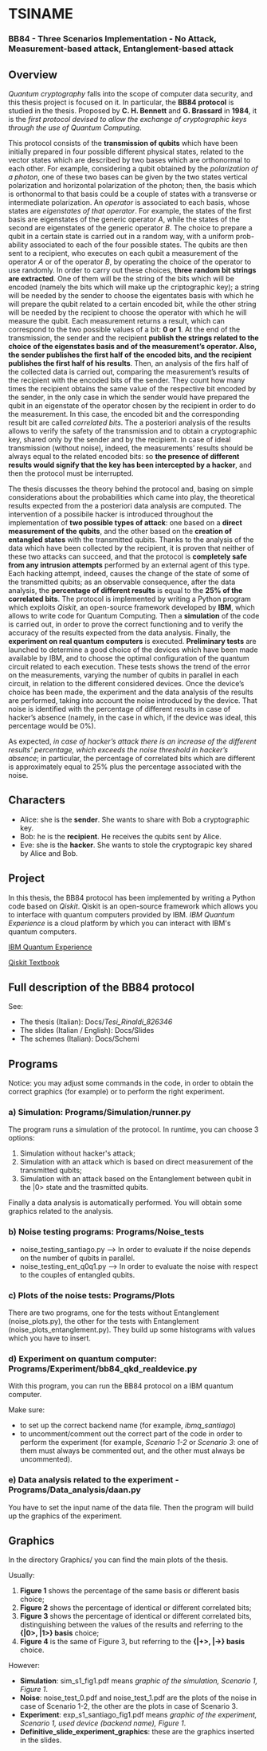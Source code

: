 # TSINAME

### BB84 - Three Scenarios Implementation - No Attack, Measurement-based attack, Entanglement-based attack

## Overview


*Quantum cryptography* falls into the scope of computer data security, and this thesis project is
focused on it. In particular, the **BB84 protocol** is studied in the thesis. Proposed by **C. H. Bennett**
and **G. Brassard** in **1984**, it is the *first protocol devised to allow the exchange of cryptographic keys*
*through the use of Quantum Computing*.

This protocol consists of the **transmission of qubits** which have been initially prepared in four
possible different physical states, related to the vector states which are described by two bases which
are orthonormal to each other. For example, considering a qubit obtained by the *polarization of a*
*photon*, one of these two bases can be given by the two states vertical polarization and horizontal
polarization of the photon; then, the basis which is orthonormal to that basis could be a couple of
states with a transverse or intermediate polarization. An *operator* is associated to each basis, whose
states are *eigenstates of that operator*. For example, the states of the first basis are eigenstates of the
generic operator *A*, while the states of the second are eigenstates of the generic operator *B*.
The choice to prepare a qubit in a certain state is carried out in a random way, with a uniform prob-
ability associated to each of the four possible states. The qubits are then sent to a recipient, who
executes on each qubit a measurement of the operator *A* or of the operator *B*, by operating the choice
of the operator to use randomly.
In order to carry out these choices, **three random bit strings are extracted**. One of them will be the
string of the bits which will be encoded (namely the bits which will make up the criptographic key);
a string will be needed by the sender to choose the eigentates basis with which he will prepare the
qubit related to a certain encoded bit, while the other string will be needed by the recipient to choose
the operator with which he will measure the qubit. Each measurement returns a result, which can
correspond to the two possible values of a bit: **0 or 1**.
At the end of the transmission, the sender and the recipient **publish the strings related to the choice**
**of the eigenstates basis and of the measurement’s operator. Also, the sender publishes the first half of**
**the encoded bits, and the recipient publishes the first half of his results**.
Then, an analysis of the firs half of the collected data is carried out, comparing the measurement’s results 
of the recipient with the encoded bits of the sender. They count how many times the recipient
obtains the same value of the respective bit encoded by the sender, in the only case in which the sender
would have prepared the qubit in an eigenstate of the operator chosen by the recipient in order to do
the measurement. In this case, the encoded bit and the corresponding result bit are called *correlated*
*bits*.
The a posteriori analysis of the results allows to verify the safety of the transmission and to obtain
a cryptographic key, shared only by the sender and by the recipient. In case of ideal transmission
(without noise), indeed, the measurements’ results should be always equal to the related encoded bits:
so **the presence of different results would signify that the key has been intercepted by a hacker**, and
then the protocol must be interrupted.

The thesis discusses the theory behind the protocol and, basing on simple considerations about the
probabilities which came into play, the theoretical results expected from the a posteriori data analysis
are computed. The intervention of a possibile hacker is introduced throughout the implementation of
**two possible types of attack**: one based on a **direct measurement of the qubits**, and the other based
on the **creation of entangled states** with the transmitted qubits. Thanks to the analysis of the data
which have been collected by the recipient, it is proven that neither of these two attacks can succeed,
and that the protocol is **completely safe from any intrusion attempts** performed by an external agent
of this type. Each hacking attempt, indeed, causes the change of the state of some of the transmitted
qubits; as an observable consequence, after the data analysis, the **percentage of different results** is
equal to the **25% of the correlated bits**.
The protocol is implemented by writing a Python program which exploits *Qiskit*, an open-source
framework developed by **IBM**, which allows to write code for Quantum Computing.
Then a **simulation** of the code is carried out, in order to prove the correct functioning and to verify
the accuracy of the results expected from the data analysis. Finally, the **experiment on real quantum**
**computers** is executed. **Preliminary tests** are launched to determine a good choice of the devices which
have been made available by IBM, and to choose the optimal configuration of the quantum circuit
related to each execution. These tests shows the trend of the error on the measurements, varying the
number of qubits in parallel in each circuit, in relation to the different considered devices. Once the
device’s choice has been made, the experiment and the data analysis of the results are performed,
taking into account the noise introduced by the device. That noise is identified with the percentage
of different results in case of hacker’s absence (namely, in the case in which, if the device was ideal,
this percentage would be 0%).

As expected, *in case of hacker’s attack there is an increase of the different results’ percentage, which*
*exceeds the noise threshold in hacker’s absence*; in particular, the percentage of correlated bits which
are different is approximately equal to 25% plus the percentage associated with the noise.

## Characters


* Alice: she is the **sender**. She wants to share with Bob a cryptographic key.
* Bob: he is the **recipient**. He receives the qubits sent by Alice.
* Eve: she is the **hacker**. She wants to stole the cryptograpic key shared by Alice and Bob.


## Project

In this thesis, the BB84 protocol has been implemented by writing a Python code based on *Qiskit*.
Qiskit is an open-source framework which allows you to interface with quantum computers provided by IBM.
*IBM Quantum Experience* is a cloud platform by which you can interact with IBM's quantum computers.

[IBM Quantum Experience](https://www.google.com/search?channel=fs&client=ubuntu&q=ibm+quantum+experience)

[Qiskit Textbook](https://qiskit.org/textbook/preface.html)


Full description of the BB84 protocol
-------------------------------------
See:
* The thesis (Italian): Docs/*Tesi_Rinaldi_826346*
* The slides (Italian / English): Docs/Slides
* The schemes (Italian): Docs/Schemi

## Programs

Notice: you may adjust some commands in the code, in order to obtain the correct graphics (for example) or to perform the right experiment.

### a) Simulation: Programs/Simulation/runner.py

The program runs a simulation of the protocol. In runtime, you can choose 3 options:
1. Simulation without hacker's attack;
2. Simulation with an attack which is based on direct measurement of the transmitted qubits;
3. Simulation with an attack based on the Entanglement between qubit in the |0> state and the trasmitted qubits.

Finally a data analysis is automatically performed. You will obtain some graphics related to the analysis.

### b) Noise testing programs: Programs/Noise_tests

* noise_testing_santiago.py --> In order to evaluate if the noise depends on the number of qubits in parallel.
* noise_testing_ent_q0q1.py --> In order to evaluate the noise with respect to the couples of entangled qubits.

### c) Plots of the noise tests: Programs/Plots

There are two programs, one for the tests without Entanglement (noise_plots.py), 
the other for the tests with Entanglement (noise_plots_entanglement.py).
They build up some histograms with values which you have to insert.

### d) Experiment on quantum computer: Programs/Experiment/bb84_qkd_realdevice.py

With this program, you can run the BB84 protocol on a IBM quantum computer.

Make sure:
* to set up the correct backend name (for example, *ibmq_santiago*)
* to uncomment/comment out the correct part of the code in order to perform the experiment (for example, *Scenario 1-2* or *Scenario 3*: one of them must always be commented out, and the other must always be uncommented).

### e) Data analysis related to the experiment - Programs/Data_analysis/daan.py

You have to set the input name of the data file. Then the program will build up the graphics of the experiment.

## Graphics

In the directory Graphics/ you can find the main plots of the thesis.

Usually:
1. **Figure 1** shows the percentage of the same basis or different basis choice;
2. **Figure 2** shows the percentage of identical or different correlated bits;
3. **Figure 3** shows the percentage of identical or different correlated bits, distinguishing between the values of the results and referring to the **{|0>, |1>} basis** choice;
4. **Figure 4** is the same of Figure 3, but referring to the **{|+>, |->} basis** choice.

However:

* **Simulation**: sim_s1_fig1.pdf means *graphic of the simulation, Scenario 1, Figure 1*.
* **Noise**: noise_test_0.pdf and noise_test_1.pdf are the plots of the noise in case of Scenario 1-2, the other are the plots in case of Scenario 3.
* **Experiment**: exp_s1_santiago_fig1.pdf means *graphic of the experiment, Scenario 1, used device (backend name), Figure 1*.
* **Definitive_slide_experiment_graphics**: these are the graphics inserted in the slides.
